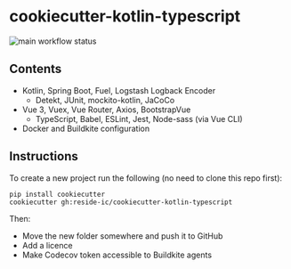 # cookiecutter-kotlin-typescript

![main workflow status](https://github.com/reside-ic/cookiecutter-kotlin-typescript/actions/workflows/main.yml/badge.svg)

## Contents

- Kotlin, Spring Boot, Fuel, Logstash Logback Encoder
    - Detekt, JUnit, mockito-kotlin, JaCoCo
- Vue 3, Vuex, Vue Router, Axios, BootstrapVue
    - TypeScript, Babel, ESLint, Jest, Node-sass (via Vue CLI)
- Docker and Buildkite configuration

## Instructions

To create a new project run the following (no need to clone this repo first):

```shell
pip install cookiecutter
cookiecutter gh:reside-ic/cookiecutter-kotlin-typescript
```

Then:

- Move the new folder somewhere and push it to GitHub
- Add a licence
- Make Codecov token accessible to Buildkite agents
